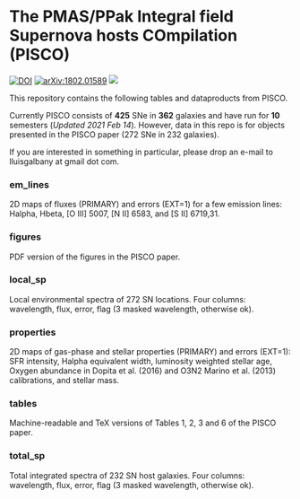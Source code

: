 # The PMAS/PPak Integral field Supernova hosts COmpilation (PISCO)

[![DOI](https://zenodo.org/badge/DOI/10.5281/zenodo.1172732.svg)](https://doi.org/10.5281/zenodo.1172732)
[![arXiv:1802.01589](https://img.shields.io/badge/astro--ph.GA-arXiv%3A1802.01589-B31B1B.svg)](https://arxiv.org/abs/1802.01589)
![](https://img.shields.io/badge/Updated-Jul%232020-green.svg)

This repository contains the following tables and dataproducts from PISCO. 

Currently PISCO consists of **425** SNe in **362** galaxies and have run for **10** semesters (_Updated 2021 Feb 14_). However, data in this repo is for objects presented in the PISCO paper (272 SNe in 232 galaxies).

If you are interested in something in particular, please drop an e-mail to lluisgalbany at gmail dot com.


<!--- 
Publications using PISCO data (12):
- Galbany et al. 2014 CALIFA-I
- Galbany et al. 2016 CALIFA-II
- Galbany et al. 2017 EDGE
- Galbany et al. 2018 PISCO presentation
- de Jaeger et al. 2018 SN2016esw
- Xiao et et al. 2019 BPASS
- González-Gaitán et al. 2019 INLA
- Systematic study of outflows in the Local Universe using CALIFA: I. Sample selection and main properties, López-Cobá et al. 2019 MNRAS 482 4032 [https://ui.adsabs.harvard.edu/#abs/2019MNRAS.482.4032L]
- Evidence for a Chandrasekhar-mass explosion in the Ca-strong 1991bg-like type Ia supernova 2016hnk, Galbany et al. 2019 A&A 630 A76 [https://ui.adsabs.harvard.edu/abs/2019A%26A...630A..76G/abstract]
- Galaxies hosting an AGN: a view from the CALIFA survey, Lacerda et al. 2020 MNRAS 492 3073 [https://ui.adsabs.harvard.edu/abs/2020MNRAS.492.3073L/abstract]
- H II regions in the CALIFA survey: I. catalogue presentation, Espinosa-Ponce et al., 2020 MNRAS 494 1622 [https://ui.adsabs.harvard.edu/abs/2020MNRAS.494.1622E/abstract]
- The stellar metallicity distribution function of galaxies in the CALIFA survey, Mejía-Narváez et al. 2020 MNRAS 499 4838 [https://ui.adsabs.harvard.edu/abs/2020MNRAS.499.4838M/abstract]
--->


### em_lines

2D maps of fluxes (PRIMARY) and errors (EXT=1) for a few emission lines: Halpha, Hbeta, [O III] 5007, [N II] 6583, and [S II] 6719,31.

### figures

PDF version of the figures in the PISCO paper.

### local_sp

Local environmental spectra of 272 SN locations. Four columns: wavelength, flux, error, flag (3 masked wavelength, otherwise ok).

### properties

2D maps of gas-phase and stellar properties (PRIMARY) and errors (EXT=1): SFR intensity, Halpha equivalent width, luminosity weighted stellar age, Oxygen abundance in Dopita et al. (2016) and O3N2 Marino et al. (2013) calibrations, and stellar mass.

### tables

Machine-readable and TeX versions of Tables 1, 2, 3 and 6 of the PISCO paper.

### total_sp

Total integrated spectra of 232 SN host galaxies. Four columns: wavelength, flux, error, flag (3 masked wavelength, otherwise ok).
